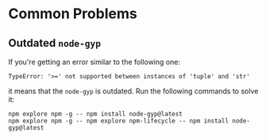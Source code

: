 # Common Problems

## Outdated `node-gyp`

If you're getting an error similar to the following one:

```
TypeError: '>=' not supported between instances of 'tuple' and 'str'
```

it means that the `node-gyp` is outdated. Run the following commands to solve it:

```
npm explore npm -g -- npm install node-gyp@latest
npm explore npm -g -- npm explore npm-lifecycle -- npm install node-gyp@latest
```

